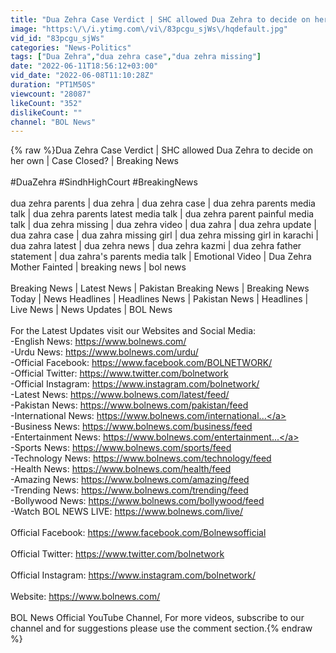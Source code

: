 ```yaml
---
title: "Dua Zehra Case Verdict | SHC allowed Dua Zehra to decide on her own | Case Closed? | Breaking News"
image: "https:\/\/i.ytimg.com\/vi\/83pcgu_sjWs\/hqdefault.jpg"
vid_id: "83pcgu_sjWs"
categories: "News-Politics"
tags: ["Dua Zehra","dua zehra case","dua zehra missing"]
date: "2022-06-11T18:56:12+03:00"
vid_date: "2022-06-08T11:10:28Z"
duration: "PT1M50S"
viewcount: "28087"
likeCount: "352"
dislikeCount: ""
channel: "BOL News"
---
```

{% raw %}Dua Zehra Case Verdict | SHC allowed Dua Zehra to decide on her own | Case Closed? | Breaking News<br /><br />#DuaZehra #SindhHighCourt #BreakingNews<br /><br />dua zehra parents | dua zehra | dua zehra case | dua zehra parents media talk | dua zehra parents latest media talk | dua zehra parent painful media talk | dua zehra missing | dua zehra video | dua zahra | dua zehra update | dua zahra case | dua zahra missing girl | dua zehra missing girl in karachi | dua zahra latest | dua zehra news | dua zehra kazmi | dua zehra father statement | dua zahra's parents media talk | Emotional Video | Dua Zehra Mother Fainted | breaking news | bol news<br /><br />Breaking News | Latest News | Pakistan Breaking News | Breaking News Today | News Headlines | Headlines News | Pakistan News | Headlines | Live News | News Updates | BOL News<br /><br />For the Latest Updates visit our Websites and Social Media:<br />-English News: <a rel="nofollow" target="blank" href="https://www.bolnews.com/">https://www.bolnews.com/</a><br />-Urdu News: <a rel="nofollow" target="blank" href="https://www.bolnews.com/urdu/">https://www.bolnews.com/urdu/</a><br />-Official Facebook: <a rel="nofollow" target="blank" href="https://www.facebook.com/BOLNETWORK/">https://www.facebook.com/BOLNETWORK/</a><br />-Official Twitter: <a rel="nofollow" target="blank" href="https://www.twitter.com/bolnetwork">https://www.twitter.com/bolnetwork</a><br />-Official Instagram: <a rel="nofollow" target="blank" href="https://www.instagram.com/bolnetwork/​">https://www.instagram.com/bolnetwork/​</a><br />-Latest News: <a rel="nofollow" target="blank" href="https://www.bolnews.com/latest/feed/">https://www.bolnews.com/latest/feed/</a><br />-Pakistan News: <a rel="nofollow" target="blank" href="https://www.bolnews.com/pakistan/feed">https://www.bolnews.com/pakistan/feed</a><br />-International News: <a rel="nofollow" target="blank" href="https://www.bolnews.com/international...">https://www.bolnews.com/international...</a><br />-Business News: <a rel="nofollow" target="blank" href="https://www.bolnews.com/business/feed">https://www.bolnews.com/business/feed</a><br />-Entertainment News: <a rel="nofollow" target="blank" href="https://www.bolnews.com/entertainment...">https://www.bolnews.com/entertainment...</a><br />-Sports News: <a rel="nofollow" target="blank" href="https://www.bolnews.com/sports/feed">https://www.bolnews.com/sports/feed</a><br />-Technology News: <a rel="nofollow" target="blank" href="https://www.bolnews.com/technology/feed">https://www.bolnews.com/technology/feed</a><br />-Health News: <a rel="nofollow" target="blank" href="https://www.bolnews.com/health/feed">https://www.bolnews.com/health/feed</a><br />-Amazing News: <a rel="nofollow" target="blank" href="https://www.bolnews.com/amazing/feed">https://www.bolnews.com/amazing/feed</a><br />-Trending News: <a rel="nofollow" target="blank" href="https://www.bolnews.com/trending/feed">https://www.bolnews.com/trending/feed</a><br />-Bollywood News: <a rel="nofollow" target="blank" href="https://www.bolnews.com/bollywood/feed">https://www.bolnews.com/bollywood/feed</a><br />-Watch BOL NEWS LIVE: <a rel="nofollow" target="blank" href="https://www.bolnews.com/live/">https://www.bolnews.com/live/</a><br /><br />Official Facebook: <a rel="nofollow" target="blank" href="https://www.facebook.com/Bolnewsofficial">https://www.facebook.com/Bolnewsofficial</a><br /><br />Official Twitter: <a rel="nofollow" target="blank" href="https://www.twitter.com/bolnetwork​">https://www.twitter.com/bolnetwork​</a><br /><br />Official Instagram: <a rel="nofollow" target="blank" href="https://www.instagram.com/bolnetwork/​">https://www.instagram.com/bolnetwork/​</a><br /><br />Website: <a rel="nofollow" target="blank" href="https://www.bolnews.com/">https://www.bolnews.com/</a><br /><br />BOL News Official YouTube Channel, For more videos, subscribe to our channel and for suggestions please use the comment section.{% endraw %}
